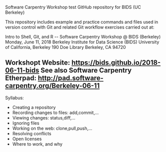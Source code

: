 Software Carpentry Workshop test GitHub repository for BIDS (UC Berkeley)

This repository includes example and practice commands and files used in version
control with Git and related Git workflow exercises carried out at:

Intro to Shell, Git, and R -- Software Carpentry Workshop @ BIDS (Berkeley)
Monday, June 11, 2018
Berkeley Institute for Data Science (BIDS)
University of California, Berkeley
190 Doe Library
Berkeley, CA 94720

Workshopt Website: https://bids.github.io/2018-06-11-bids
See also Software Carpentry Etherpad: http://pad.software-carpentry.org/Berkeley-06-11
---------

Syllabus:

* Creating a repository
* Recording changes to files: add,commit,...
* Viewing changes: status,diff,...
* Ignoring files
* Working on the web: clone,pull,push,...
* Resolving conflicts
* Open licenses
* Where to work, and why


